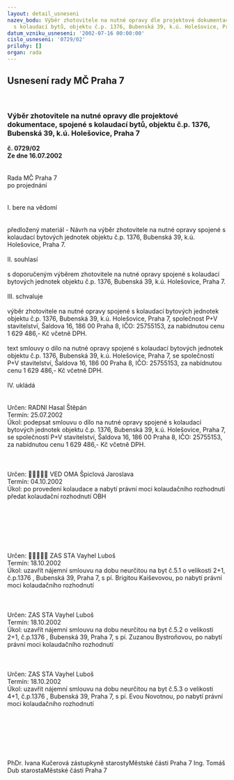 ```yaml
---
layout: detail_usneseni
nazev_bodu: Výběr zhotovitele na nutné opravy dle projektové dokumentace, spojené
  s kolaudací bytů, objektu č.p. 1376, Bubenská 39, k.ú. Holešovice, Praha 7
datum_vzniku_usneseni: '2002-07-16 00:00:00'
cislo_usneseni: '0729/02'
prilohy: []
organ: rada
---
```

<div id="ucUsn_pList" class="usn">
	<span><h2>Usnesení rady MČ Praha 7 </h2>
<br></span><div class="standBody">
<span><h3>Výběr zhotovitele na nutné opravy dle projektové dokumentace, spojené s kolaudací bytů, objektu č.p. 1376, Bubenská 39, k.ú. Holešovice, Praha 7</h3></span><div class="center">
		<strong>č. 0729/02</strong><br>
	</div>
<div class="center">
		<strong>Ze dne 16.07.2002</strong><br><br>
	</div>
<br>Rada MČ Praha 7<br>po projednání<br><br><br>I.	bere na vědomí<br><br> <br>předložený materiál - Návrh na výběr zhotovitele na nutné opravy spojené s kolaudací bytových jednotek  objektu č.p. 1376, Bubenská 39, k.ú. Holešovice, Praha 7.<br><br>II.	souhlasí <br><br>s doporučeným výběrem zhotovitele na nutné opravy spojené s kolaudací bytových jednotek  objektu č.p. 1376, Bubenská 39, k.ú. Holešovice, Praha 7.<br><br>III.	schvaluje <br><br>výběr zhotovitele na nutné opravy spojené s kolaudací bytových jednotek  objektu č.p. 1376, Bubenská 39, k.ú. Holešovice, Praha 7, společnost P+V stavitelství, Šaldova 16, 186 00 Praha 8, IČO: 25755153, za nabídnutou cenu 1 629 486,- Kč  včetně DPH.<br><br>text smlouvy o dílo na nutné opravy spojené s kolaudací bytových jednotek  objektu č.p. 1376, Bubenská 39, k.ú. Holešovice, Praha 7, se společností P+V stavitelství, Šaldova 16, 186 00 Praha 8, IČO: 25755153, za nabídnutou cenu 1 629 486,- Kč  včetně DPH.<br><br>IV.	ukládá <br><br> <br>Určen:	RADNI Hasal Štěpán<br>Termín: 25.07.2002<br>Úkol:	podepsat  smlouvu o dílo na nutné opravy spojené s kolaudací bytových jednotek  objektu č.p. 1376, Bubenská 39, k.ú. Holešovice, Praha 7, se společností P+V stavitelství, Šaldova 16, 186 00 Praha 8, IČO: 25755153, za nabídnutou cenu 1 629 486,- Kč  včetně DPH. <br> <br><br> <br>Určen:	﷡﷡﷡﷡﷡	VED OMA Špiclová Jaroslava<br>Termín: 04.10.2002<br>Úkol:	po provedení kolaudace a nabytí právní moci kolaudačního rozhodnutí předat kolaudační rozhodnutí OBH<br> <br><br><br><br><br><br> <br>Určen:	﷡﷡﷡﷡﷡	ZAS STA Vayhel Luboš<br>Termín: 18.10.2002<br>Úkol:	uzavřít nájemní smlouvu na dobu neurčitou na byt č.5.1 o velikosti 2+1, č.p.1376 , Bubenská 39, Praha 7, s pí. Brigitou Kaiševovou, po nabytí právní moci kolaudačního rozhodnutí<br> <br><br> <br>Určen:	ZAS STA Vayhel Luboš<br>Termín: 18.10.2002<br>Úkol:	uzavřít nájemní smlouvu na dobu neurčitou na byt č.5.2 o velikosti 2+1, č.p.1376 , Bubenská 39, Praha 7, s pí. Zuzanou Bystroňovou, po nabytí právní moci kolaudačního rozhodnutí<br> <br><br> <br>Určen:	ZAS STA Vayhel Luboš<br>Termín: 18.10.2002<br>Úkol:	uzavřít nájemní smlouvu na dobu neurčitou na byt č.5.3 o velikosti 4+1, č.p.1376 , Bubenská 39, Praha 7, s pí. Evou Novotnou, po nabytí právní moci kolaudačního rozhodnutí<br> <br><br><br><br><br> <br>	<br>PhDr. Ivana Kučerová zástupkyně starostyMěstské části Praha 7	Ing. Tomáš Dub starostaMěstské části Praha 7<br>	<br><br>
</div>
</div>